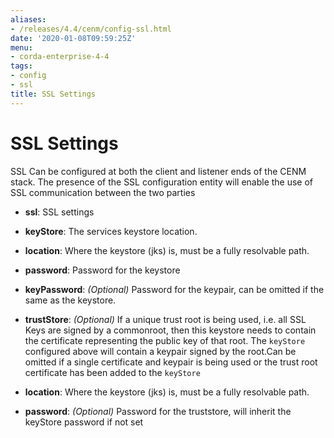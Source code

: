 ```yaml
---
aliases:
- /releases/4.4/cenm/config-ssl.html
date: '2020-01-08T09:59:25Z'
menu:
- corda-enterprise-4-4
tags:
- config
- ssl
title: SSL Settings
---
```



# SSL Settings

SSL Can be configured at both the client and listener ends of the CENM stack. The presence of the SSL
configuration entity will enable the use of SSL communication between the two parties


* **ssl**: 
SSL settings


* **keyStore**: 
The services keystore location.


* **location**: 
Where the keystore (jks) is, must be a fully resolvable path.


* **password**: 
Password for the keystore


* **keyPassword**: 
*(Optional)* Password for the keypair, can be omitted if the same as the keystore.




* **trustStore**: 
*(Optional)* If a unique trust root is being used, i.e. all SSL Keys are signed by a commonroot, then this keystore needs to contain the certificate representing the public key of
that root. The `keyStore` configured above will contain a keypair signed by the root.Can be omitted if a single certificate and keypair is being used or the trust root certificate
has been added to the `keyStore`
* **location**: 
Where the keystore (jks) is, must be a fully resolvable path.


* **password**: 
*(Optional)* Password for the truststore, will inherit the keyStore password if not set







